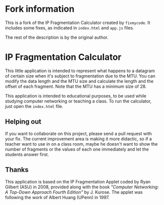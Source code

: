 # Fork information

This is a fork of the IP Fragmentation Calculator created by ``fixmycode``. It includes some fixes, as indicated in ``index.html`` and ``app.js`` files.

The rest of the description is by the original author.

# IP Fragmentation Calculator

This little application is intended to represent what happens to a datagram of certain size when it's subject to fragmentation due to the MTU. You can modify the data length and the MTU size and calculate the length and the offset of each fragment. Note that the MTU has a minimum size of 28.

This application is intended to educational purposes, to be used while studying computer networking or teaching a class. To run the calculator, just open the ``index.html`` file.

## Helping out

If you want to collaborate on this project, please send a pull request with your fix. The current improvement area is making it more didactic, so if a teacher want to use in on a class room, maybe he doesn't want to show the number of fragments or the values of each one immediately and let the students answer first.

## Thanks

This application is based on the IP Fragmentation Applet coded by Ryan Gilbert (ASU) in 2008, provided along with the book *"Computer Networking: A Top-Down Approach Fourth Edition"* by J. Kurose. The applet was following the work of Albert Huang (UPenn) in 1997.
